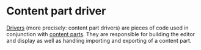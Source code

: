 # Content part driver



[Drivers](http://docs.orchardproject.net/Documentation/Basic-Orchard-Concepts#Driver) (more precisely: content part drivers) are pieces of code used in conjunction with [content parts](ContentPart). They are responsible for building the editor and display as well as handling importing and exporting of a content part.